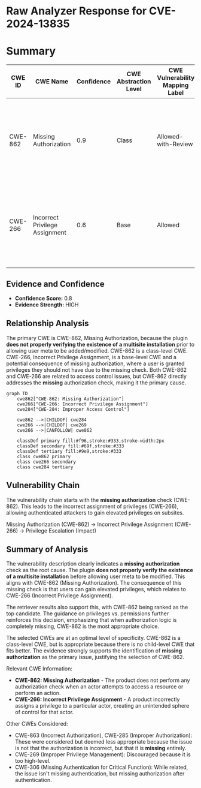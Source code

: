 # Raw Analyzer Response for CVE-2024-13835

# Summary

| CWE ID | CWE Name | Confidence | CWE Abstraction Level | CWE Vulnerability Mapping Label | CWE-Vulnerability Mapping Notes |
|---|---|---|---|---|---|
| CWE-862 | Missing Authorization | 0.9 | Class | Allowed-with-Review | Primary CWE. The plugin does not check if the user has the appropriate authorization to modify user meta data in a multisite environment. |
| CWE-266 | Incorrect Privilege Assignment | 0.6 | Base | Allowed | Secondary candidate. The plugin incorrectly allows users with Administrator-level access to gain elevated privileges on subsites. |

## Evidence and Confidence

*   **Confidence Score:** 0.8
*   **Evidence Strength:** HIGH

## Relationship Analysis

The primary CWE is CWE-862, Missing Authorization, because the plugin **does not properly verifying the existence of a multisite installation** prior to allowing user meta to be added/modified. CWE-862 is a class-level CWE. CWE-266, Incorrect Privilege Assignment, is a base-level CWE and a potential consequence of missing authorization, where a user is granted privileges they should not have due to the missing check. Both CWE-862 and CWE-266 are related to access control issues, but CWE-862 directly addresses the **missing** authorization check, making it the primary cause.

```mermaid
graph TD
    cwe862["CWE-862: Missing Authorization"]
    cwe266["CWE-266: Incorrect Privilege Assignment"]
    cwe284["CWE-284: Improper Access Control"]

    cwe862 -->|CHILDOF| cwe284
    cwe266 -->|CHILDOF| cwe269
    cwe266 -->|CANFOLLOW| cwe862
    
    classDef primary fill:#f96,stroke:#333,stroke-width:2px
    classDef secondary fill:#69f,stroke:#333
    classDef tertiary fill:#9e9,stroke:#333
    class cwe862 primary
    class cwe266 secondary
    class cwe284 tertiary
```

## Vulnerability Chain

The vulnerability chain starts with the **missing authorization** check (CWE-862). This leads to the incorrect assignment of privileges (CWE-266), allowing authenticated attackers to gain elevated privileges on subsites.

Missing Authorization (CWE-862) -> Incorrect Privilege Assignment (CWE-266) -> Privilege Escalation (Impact)

## Summary of Analysis

The vulnerability description clearly indicates a **missing authorization** check as the root cause. The plugin **does not properly verify the existence of a multisite installation** before allowing user meta to be modified. This aligns with CWE-862 (Missing Authorization). The consequence of this missing check is that users can gain elevated privileges, which relates to CWE-266 (Incorrect Privilege Assignment).

The retriever results also support this, with CWE-862 being ranked as the top candidate. The guidance on privileges vs. permissions further reinforces this decision, emphasizing that when authorization logic is completely missing, CWE-862 is the most appropriate choice.

The selected CWEs are at an optimal level of specificity. CWE-862 is a class-level CWE, but is appropriate because there is no child-level CWE that fits better. The evidence strongly supports the identification of **missing authorization** as the primary issue, justifying the selection of CWE-862.

Relevant CWE Information:
*   **CWE-862: Missing Authorization** - The product does not perform any authorization check when an actor attempts to access a resource or perform an action.
*   **CWE-266: Incorrect Privilege Assignment** - A product incorrectly assigns a privilege to a particular actor, creating an unintended sphere of control for that actor.

Other CWEs Considered:

*   CWE-863 (Incorrect Authorization), CWE-285 (Improper Authorization): These were considered but deemed less appropriate because the issue is not that the authorization is incorrect, but that it is **missing** entirely.
*   CWE-269 (Improper Privilege Management): Discouraged because it is too high-level.
*   CWE-306 (Missing Authentication for Critical Function): While related, the issue isn't missing authentication, but missing authorization after authentication.